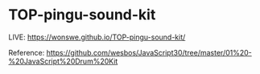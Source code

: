 # TOP-pingu-sound-kit
LIVE: https://wonswe.github.io/TOP-pingu-sound-kit/

Reference: https://github.com/wesbos/JavaScript30/tree/master/01%20-%20JavaScript%20Drum%20Kit
